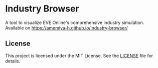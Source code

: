 # Industry Browser

A tool to visualize EVE Online's comprehensive industry simulation. Available on https://amemiya-h.github.io/industry-browser/


## License

This project is licensed under the MIT License. See the [LICENSE](./LICENSE) file for details.
